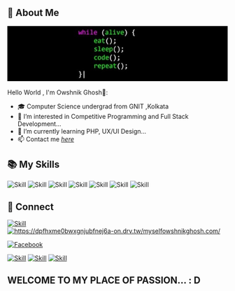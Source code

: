 ## 🧔 About Me

![Owshnik's-cover](./cover.jpeg)


Hello World , I'm Owshnik Ghosh👋:

- 🎓 Computer Science undergrad from GNIT ,Kolkata
- 👀 I’m interested in Competitive Programming and Full Stack Development...
- 🌱 I’m currently learning PHP, UX/UI Design...
- 📫 Contact me *[here](owshnikghosh2000@gmail.com)*

<!-- - 📄 My Resume [https://drive.google.com/file/d/1V1_PN5usO1yeaiKzBxUKjm2uXV-eD_T4/view?usp=sharing) -->

## 📚 My Skills

![Skill](https://img.shields.io/badge/HTML5-E34F26?style=for-the-badge&logo=html5&logoColor=white)
![Skill](https://img.shields.io/badge/CSS3-1572B6?style=for-the-badge&logo=css3&logoColor=white)
![Skill](https://img.shields.io/badge/JavaScript-323330?style=for-the-badge&logo=javascript&logoColor=F7DF1E)
![Skill](https://img.shields.io/badge/Java-ED8B00?style=for-the-badge&logo=java&logoColor=white)
![Skill](https://img.shields.io/badge/Bootstrap-563D7C?style=for-the-badge&logo=bootstrap&logoColor=white)
![Skill](https://img.shields.io/badge/Visual_Studio_Code-0078D4?style=for-the-badge&logo=visual%20studio%20code&logoColor=white)
![Skill](https://img.shields.io/badge/Microsoft_Office-D83B01?style=for-the-badge&logo=microsoft-office&logoColor=white)

## 🤝 Connect

[![Skill](https://camo.githubusercontent.com/5e1eb2665e70b8f3090d6d471f7cd75eb8e2081b1ecd7181f0b932e55fa19a5e/68747470733a2f2f696d672e736869656c64732e696f2f62616467652f2d474d41494c2d4431343833363f7374796c653d666f722d7468652d6261646765266c6f676f3d676d61696c266c6f676f436f6c6f723d7768697465)](owshnikghosh2000@gmail.com)
<a href="https://dpfhxme0bwxgnjubfnej6a-on.drv.tw/myselfowshnikghosh.com/" rel="nofollow"><img src="https://camo.githubusercontent.com/b2a6cf425a691c4f629d39475d67451dd3a15ff92bc1661cf2f2404839a4597f/68747470733a2f2f696d672e736869656c64732e696f2f62616467652f2d5052495448564952414a4249535741532e434f4d2d3030303030303f7374796c653d666f722d7468652d6261646765266c6f676f3d7265616374266c6f676f436f6c6f723d7768697465" alt="https://dpfhxme0bwxgnjubfnej6a-on.drv.tw/myselfowshnikghosh.com/" data-canonical-src="https://img.shields.io/badge/-PRITHVIRAJBISWAS.COM-000000?style=for-the-badge&amp;logo=react&amp;logoColor=white" style="max-width:100%;"></a>

<a href="https://www.facebook.com/owshnik.ghosh.9/" rel="nofollow"><img src="https://camo.githubusercontent.com/84968c928d08202118a0a6fe1ea69b0a75c5c8d38ae64c5150f40c56531ca17b/68747470733a2f2f696d672e736869656c64732e696f2f62616467652f2d46414345424f4f4b2d3030373742353f7374796c653d666f722d7468652d6261646765266c6f676f3d66616365626f6f6b266c6f676f436f6c6f723d7768697465" alt="Facebook" data-canonical-src="https://img.shields.io/badge/-FACEBOOK-0077B5?style=for-the-badge&amp;logo=facebook&amp;logoColor=white" style="max-width:100%;"></a>

[![Skill](https://img.shields.io/badge/LinkedIn-0077B5?style=for-the-badge&logo=linkedin&logoColor=white)](https://www.linkedin.com/in/owshnik-ghosh/)
[![Skill](https://img.shields.io/badge/Twitter-1DA1F2?style=for-the-badge&logo=twitter&logoColor=white)](https://twitter.com/ArnabBh10916809/)
[![Skill](https://img.shields.io/badge/Instagram-E4405F?style=for-the-badge&logo=instagram&logoColor=white)](https://www.instagram.com/shniki_boy____/?hl=en)



##  WELCOME TO MY PLACE OF PASSION... : D

